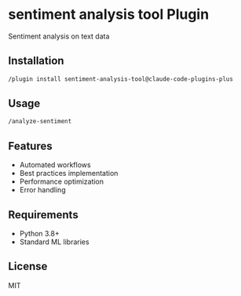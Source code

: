 # sentiment analysis tool Plugin

Sentiment analysis on text data

## Installation

```bash
/plugin install sentiment-analysis-tool@claude-code-plugins-plus
```

## Usage

```bash
/analyze-sentiment
```

## Features

- Automated workflows
- Best practices implementation
- Performance optimization
- Error handling

## Requirements

- Python 3.8+
- Standard ML libraries

## License

MIT
